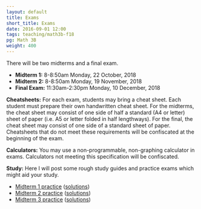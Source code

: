 ```yaml
---
layout: default
title: Exams
short_title: Exams
date: 2016-09-01 12:00
tags: teaching/math3b-f18
pg: Math 3B
weight: 400
---
```


There will be two midterms and a final exam.

* __Midterm 1:__ 8-8:50am Monday, 22 October, 2018
* __Midterm 2:__ 8-8:50am Monday, 19 November, 2018
* __Final Exam:__ 11:30am-2:30pm Monday, 10 December, 2018

__Cheatsheets:__ For each exam, students may bring a cheat sheet. Each student must prepare their own handwritten cheat sheet. For the midterms, the cheat sheet may consist of one side of half a standard (A4 or letter) sheet of paper (i.e. A5 or letter folded in half lengthways). For the final, the cheat sheet may consist of one side of a standard sheet of paper. Cheatsheets that do not meet these requirements will be confiscated at the beginning of the exam.

__Calculators:__ You may use a non-programmable, non-graphing calculator in exams. Calculators not meeting this specification will be confiscated.

__Study:__ Here I will post some rough study guides and practice exams which might aid your study.


- [Midterm 1 practice](midterm1-practice1.pdf) ([solutions](midterm1-practice1-solutions.pdf))
- [Midterm 2 practice](midterm1-practice2.pdf) ([solutions](midterm1-practice2-solutions.pdf))
- [Midterm 3 practice](midterm1-practice3.pdf) ([solutions](midterm1-practice3-solutions.pdf))
<!-- - [Midterm 2 practice 1](midterm2-practice1.pdf) ([solutions](midterm2-practice1-solutions.pdf)) -->
<!-- - [Midterm 2 practice 2](midterm2-practice2.pdf) ([solutions](midterm2-practice2-solutions.pdf)) -->
<!-- - [Final practice 1](final-practice1.pdf) ([solutions](final-practice1-solutions.pdf)) -->
<!-- - [Final practice 2](final-practice2.pdf) ([solutions](final-practice2-solutions.pdf)) -->

